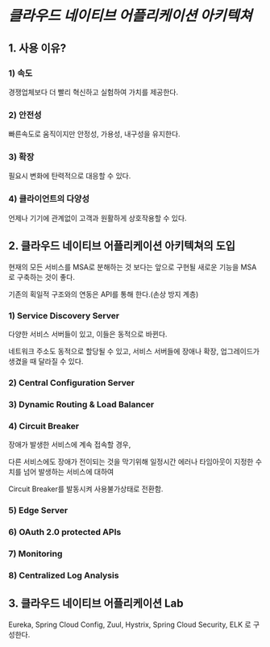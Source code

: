 # ***클라우드 네이티브 어플리케이션 아키텍쳐***


## **1. 사용 이유?**

### **1) 속도**

경쟁업체보다 더 빨리 혁신하고 실험하여 가치를 제공한다.

### **2) 안전성**

빠른속도로 움직이지만 안정성, 가용성, 내구성을 유지한다.

### **3) 확장**

필요시 변화에 탄력적으로 대응할 수 있다.

### **4) 클라이언트의 다양성**

언제나 기기에 관계없이 고객과 원활하게 상호작용할 수 있다.


## 2. 클라우드 네이티브 어플리케이션 아키텍쳐의 도입

현재의 모든 서비스를 MSA로 분해하는 것 보다는
앞으로 구현될 새로운 기능을 MSA로 구축하는 것이 좋다.

기존의 획일적 구조와의 연동은 API를 통해 한다.(손상 방지 계층)

### **1) Service Discovery Server**

다양한 서비스 서버들이 있고, 이들은 동적으로 바뀐다. 

네트워크 주소도 동적으로 할당될 수 있고, 서비스 서버들에 장애나 확장, 업그레이드가 생겼을 때 달라질 수 있다.


### **2) Central Configuration Server**

### **3) Dynamic Routing & Load Balancer**

### **4) Circuit Breaker** 

장애가 발생한 서비스에 계속 접속할 경우, 

다른 서비스에도 장애가 전이되는 것을 막기위해 일정시간 에러나 타임아웃이 지정한 수치를 넘어 발생하는 서비스에 대하여 

Circuit Breaker를 발동시켜 사용불가상태로 전환함.

### **5) Edge Server**

### **6) OAuth 2.0 protected APIs**

### **7) Monitoring**

### **8) Centralized Log Analysis**


## 3. 클라우드 네이티브 어플리케이션 Lab

Eureka, Spring Cloud Config, Zuul, Hystrix, Spring Cloud Security, ELK 로 구성한다.


